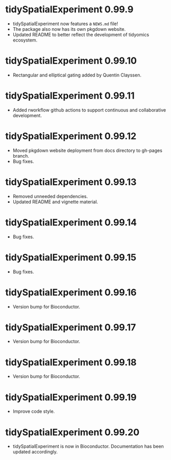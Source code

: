 # tidySpatialExperiment 0.99.9

* tidySpatialExperiment now features a `NEWS.md` file!
* The package also now has its own pkgdown website.
* Updated README to better reflect the development of tidyomics ecosystem. 

# tidySpatialExperiment 0.99.10

* Rectangular and elliptical gating added by Quentin Clayssen.

# tidySpatialExperiment 0.99.11

* Added rworkflow github actions to support continuous and collaborative development. 

# tidySpatialExperiment 0.99.12

* Moved pkgdown website deployment from docs directory to gh-pages branch.
* Bug fixes.

# tidySpatialExperiment 0.99.13

* Removed unneeded dependencies. 
* Updated README and vignette material.

# tidySpatialExperiment 0.99.14

* Bug fixes.

# tidySpatialExperiment 0.99.15

* Bug fixes.

# tidySpatialExperiment 0.99.16

* Version bump for Bioconductor.

# tidySpatialExperiment 0.99.17

* Version bump for Bioconductor.

# tidySpatialExperiment 0.99.18

* Version bump for Bioconductor.

# tidySpatialExperiment 0.99.19

* Improve code style.

# tidySpatialExperiment 0.99.20

* tidySpatialExperiment is now in Bioconductor. Documentation has been updated accordingly. 
